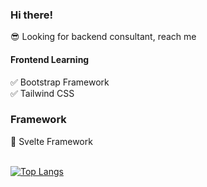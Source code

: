 ### Hi there!

:sunglasses: Looking for backend consultant, reach me <br/>


#### Frontend Learning
:white_check_mark: Bootstrap Framework <br/>
:white_check_mark: Tailwind CSS <br/>

### Framework
:seedling: Svelte Framework<br/>
<br/>

[![Top Langs](https://github-readme-stats.vercel.app/api/top-langs/?username=pritisolanki&langs_count=8&layout=compact&theme=tokyonight)](https://github.com/pritisolanki/github-readme-stats)

